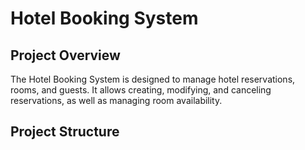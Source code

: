 # Hotel Booking System

## Project Overview

The Hotel Booking System is designed to manage hotel reservations, rooms, and guests. It allows creating, modifying, and canceling reservations, as well as managing room availability.

## Project Structure

